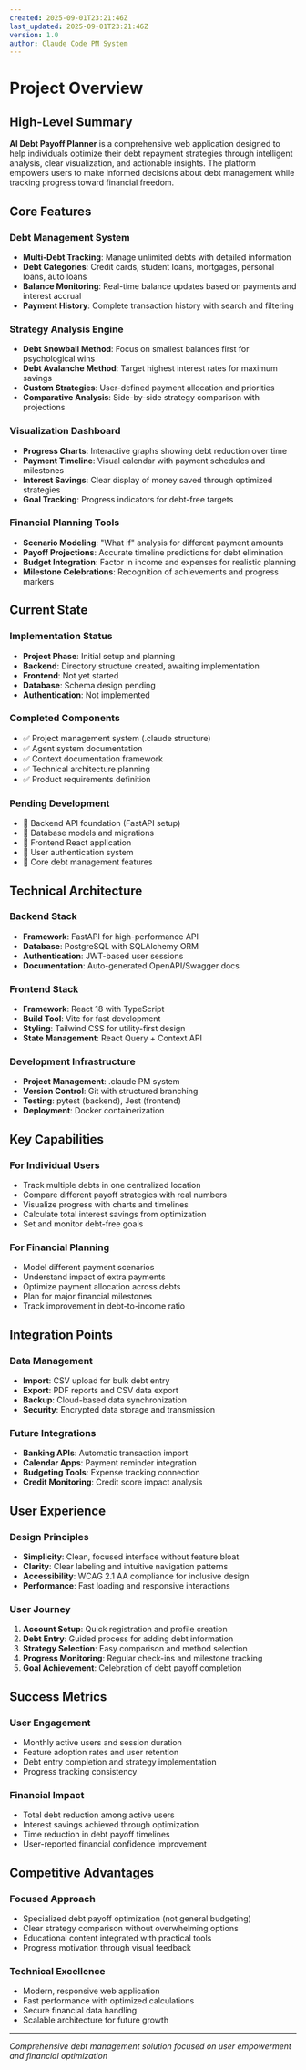 ```yaml
---
created: 2025-09-01T23:21:46Z
last_updated: 2025-09-01T23:21:46Z
version: 1.0
author: Claude Code PM System
---
```


# Project Overview

## High-Level Summary

**AI Debt Payoff Planner** is a comprehensive web application designed to help individuals optimize their debt repayment strategies through intelligent analysis, clear visualization, and actionable insights. The platform empowers users to make informed decisions about debt management while tracking progress toward financial freedom.

## Core Features

### Debt Management System
- **Multi-Debt Tracking**: Manage unlimited debts with detailed information
- **Debt Categories**: Credit cards, student loans, mortgages, personal loans, auto loans
- **Balance Monitoring**: Real-time balance updates based on payments and interest accrual
- **Payment History**: Complete transaction history with search and filtering

### Strategy Analysis Engine
- **Debt Snowball Method**: Focus on smallest balances first for psychological wins
- **Debt Avalanche Method**: Target highest interest rates for maximum savings
- **Custom Strategies**: User-defined payment allocation and priorities
- **Comparative Analysis**: Side-by-side strategy comparison with projections

### Visualization Dashboard
- **Progress Charts**: Interactive graphs showing debt reduction over time
- **Payment Timeline**: Visual calendar with payment schedules and milestones
- **Interest Savings**: Clear display of money saved through optimized strategies
- **Goal Tracking**: Progress indicators for debt-free targets

### Financial Planning Tools
- **Scenario Modeling**: "What if" analysis for different payment amounts
- **Payoff Projections**: Accurate timeline predictions for debt elimination
- **Budget Integration**: Factor in income and expenses for realistic planning
- **Milestone Celebrations**: Recognition of achievements and progress markers

## Current State

### Implementation Status
- **Project Phase**: Initial setup and planning
- **Backend**: Directory structure created, awaiting implementation
- **Frontend**: Not yet started
- **Database**: Schema design pending
- **Authentication**: Not implemented

### Completed Components
- ✅ Project management system (.claude structure)
- ✅ Agent system documentation
- ✅ Context documentation framework
- ✅ Technical architecture planning
- ✅ Product requirements definition

### Pending Development
- 🔄 Backend API foundation (FastAPI setup)
- 🔄 Database models and migrations
- 🔄 Frontend React application
- 🔄 User authentication system
- 🔄 Core debt management features

## Technical Architecture

### Backend Stack
- **Framework**: FastAPI for high-performance API
- **Database**: PostgreSQL with SQLAlchemy ORM
- **Authentication**: JWT-based user sessions
- **Documentation**: Auto-generated OpenAPI/Swagger docs

### Frontend Stack
- **Framework**: React 18 with TypeScript
- **Build Tool**: Vite for fast development
- **Styling**: Tailwind CSS for utility-first design
- **State Management**: React Query + Context API

### Development Infrastructure
- **Project Management**: .claude PM system
- **Version Control**: Git with structured branching
- **Testing**: pytest (backend), Jest (frontend)
- **Deployment**: Docker containerization

## Key Capabilities

### For Individual Users
- Track multiple debts in one centralized location
- Compare different payoff strategies with real numbers
- Visualize progress with charts and timelines
- Calculate total interest savings from optimization
- Set and monitor debt-free goals

### For Financial Planning
- Model different payment scenarios
- Understand impact of extra payments
- Optimize payment allocation across debts
- Plan for major financial milestones
- Track improvement in debt-to-income ratio

## Integration Points

### Data Management
- **Import**: CSV upload for bulk debt entry
- **Export**: PDF reports and CSV data export
- **Backup**: Cloud-based data synchronization
- **Security**: Encrypted data storage and transmission

### Future Integrations
- **Banking APIs**: Automatic transaction import
- **Calendar Apps**: Payment reminder integration
- **Budgeting Tools**: Expense tracking connection
- **Credit Monitoring**: Credit score impact analysis

## User Experience

### Design Principles
- **Simplicity**: Clean, focused interface without feature bloat
- **Clarity**: Clear labeling and intuitive navigation patterns
- **Accessibility**: WCAG 2.1 AA compliance for inclusive design
- **Performance**: Fast loading and responsive interactions

### User Journey
1. **Account Setup**: Quick registration and profile creation
2. **Debt Entry**: Guided process for adding debt information
3. **Strategy Selection**: Easy comparison and method selection
4. **Progress Monitoring**: Regular check-ins and milestone tracking
5. **Goal Achievement**: Celebration of debt payoff completion

## Success Metrics

### User Engagement
- Monthly active users and session duration
- Feature adoption rates and user retention
- Debt entry completion and strategy implementation
- Progress tracking consistency

### Financial Impact
- Total debt reduction among active users
- Interest savings achieved through optimization
- Time reduction in debt payoff timelines
- User-reported financial confidence improvement

## Competitive Advantages

### Focused Approach
- Specialized debt payoff optimization (not general budgeting)
- Clear strategy comparison without overwhelming options
- Educational content integrated with practical tools
- Progress motivation through visual feedback

### Technical Excellence
- Modern, responsive web application
- Fast performance with optimized calculations
- Secure financial data handling
- Scalable architecture for future growth

---
*Comprehensive debt management solution focused on user empowerment and financial optimization*
